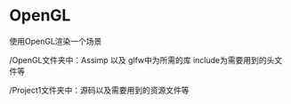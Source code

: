 # OpenGL
使用OpenGL渲染一个场景

/OpenGL文件夹中：Assimp 以及 glfw中为所需的库
                 include为需要用到的头文件等
                 
/Project1文件夹中：源码以及需要用到的资源文件等
                 
